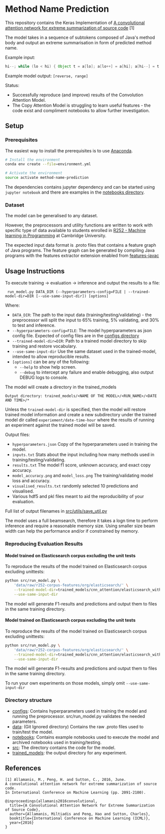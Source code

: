 # Method Name Prediction
This repository contains the Keras Implementation of [A convolutional attention network for extreme summarization of source code](https://arxiv.org/abs/1602.03001) [1]

The model takes in a sequence of subtokens composed of Java's method body and output an extreme summarisation in form of predicted method name.

Example input: 
```java 
hi--; while (lo < hi) { Object t = a[lo]; a[lo++] = a[hi]; a[hi--] = t; }
```
Example model output: `[reverse, range]`

Status:
* Successfully reproduce (and improve) results of the Convolution Attention Model.
* The Copy Attention Model is struggling to learn useful features - the code exist and compliment notebooks to allow further investigation.

## Setup
### Prerequisites 
The easiest way to install the prerequisites is to use [Anaconda](https://conda.io/en/latest/). 

```bash
# Install the environment
conda env create --file=environment.yml

# Activate the environment
source activate method-name-prediction

```

The dependencies contains jupyter dependency and can be started using `jupyter notebook`
and there are examples in the [notebooks directory](https://github.com/samialabed/method-name-prediction/tree/master/notebooks).


### Dataset

The model can be generalised to any dataset.

However, the preprocessors and utility functions are written to work with specific type of data available to students enrolled in [R252 - Machine learning in Programming](https://www.cl.cam.ac.uk/teaching/1819/R252/) at Cambridge University.

The expected input data format is .proto files that contains a feature graph of Java programs.
The feature graph can be generated by compiling Java programs with the features extractor extension enabled from [features-javac](https://github.com/acr31/features-javac)

## Usage Instructions

To execute training -> evaluation -> inference and output the results to a file: 

``` run_model.py DATA_DIR (--hyperparameters-config=FILE | --trained-model-dir=DIR [--use-same-input-dir]) [options]```

Where: 
* `DATA_DIR`: The path to the input data (training/testing/validating) - the preprocessor will split the input to 65% training, 5% validating, and 30% to test and inference.
* `--hyperparameters-config=FILE`: The model hyperparameters as json config file. Expected of config files are in the [configs directory](https://github.com/samialabed/method-name-prediction/tree/master/configs)
* `--trained-model-dir=DIR`: Path to a trained model directory to skip training and restore vocabulary.
* `--use-same-input-dir` Use the same dataset used in the trained-model, intended to allow reproducible results.
* `[options]` can be any of the following:
  * `--help` to show help screen.
  * `--debug` to intercept any failure and enable debugging, also output DEBUG logs to console.


The model will create a directory in the trained_models

```Output directory: trained_models/<NAME OF THE MODEL>/<RUN_NAME>/<DATE AND TIME>/*```

Unless the `trained-model-dir` is specified, then the model will restore trained model information and
 create a new subdirectory under the trained model dir called `experiement/date-time-hour` where the results of running 
 an experiment against the trained model will be saved.


Output files:
* `hyperparameters.json` Copy of the hyperparameters used in training the model.
* `inputs.txt` Stats about the input including how many methods used in training/testing/validating.
* `results.txt` The model f1 score, unknown accuracy, and exact copy accuracy.
* `model_accuracy.png` and `model_loss.png` The training/validating model loss and accuracy.
* `visualised_results.txt` randomly selected 10 predictions and visualised.
* Various hdf5 and pkl files meant to aid the reproducibility of your evaluation.

Full list of output filenames in [src/utils/save_util.py](https://github.com/samialabed/method-name-prediction/blob/master/src/utils/save_util.py)

The model uses a full beamsearch, therefore it takes a logn time to perform inference and require a reasonable memory size. 
Using smaller size beam width can help the performance and/or if constrained by memory.

### Reproducing Evaluation Results
#### Model trained on Elasticsearch corpus excluding the unit tests
To reproduce the results of the model trained on Elasticsearch corpus excluding unittests:
```bash
python src/run_model.py \
    'data/raw/r252-corpus-features/org/elasticsearch/' \
    --trained-model-dir=trained_models/cnn_attention/elasticsearch_with_no_tests/2019-03-09-16-12/ \
    --use-same-input-dir
```
The model will generate F1-results and predictions and output them to files in the same training directory.

#### Model trained on Elasticsearch corpus excluding the unit tests
To reproduce the results of the model trained on Elasticsearch corpus excluding unittests:
```bash
python src/run_model.py \
    'data/raw/r252-corpus-features/org/elasticsearch/' \
    --trained-model-dir=trained_models/cnn_attention/elasticsearch_with_tests/2019-03-09-23-45/ \
    --use-same-input-dir
```
The model will generate F1-results and predictions and output them to files in the same training directory.


To run your own experiments on those models, simply omit `--use-same-input-dir`

### Directory structure

* [configs](https://github.com/samialabed/method-name-prediction/tree/master/configs): Contains hyperparameters used in training the model and running the preprocessor. src/run_model.py validates the needed parameters.
* [data](https://github.com/samialabed/method-name-prediction/tree/master/data): (Git Ignored directory) Contains the raw .proto files used to train/test the model.
* [notebooks](https://github.com/samialabed/method-name-prediction/tree/master/notebooks): Contains example notebooks used to execute the model and archived notebooks used in training/testing.
* [src](https://github.com/samialabed/method-name-prediction/tree/master/src): The directory contains the code for the model. 
* [trained_models](https://github.com/samialabed/method-name-prediction/tree/master/trained_models/): the output directory for any experiment.

## References 
````
[1] Allamanis, M., Peng, H. and Sutton, C., 2016, June. 
A convolutional attention network for extreme summarization of source code.  
In International Conference on Machine Learning (pp. 2091-2100).

@inproceedings{allamanis2016convolutional,
  title={A Convolutional Attention Network for Extreme Summarization of Source Code},
  author={Allamanis, Miltiadis and Peng, Hao and Sutton, Charles},
  booktitle={International Conference on Machine Learning (ICML)},
  year={2016}
}
````
